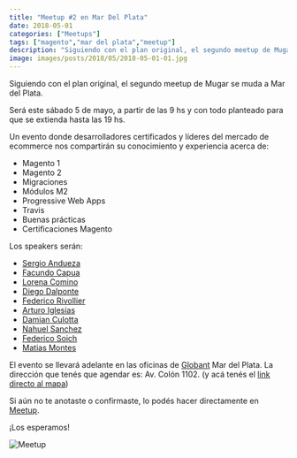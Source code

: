 ```yaml
---
title: "Meetup #2 en Mar Del Plata"
date: 2018-05-01
categories: ["Meetups"]
tags: ["magento","mar del plata","meetup"]
description: "Siguiendo con el plan original, el segundo meetup de Mugar se muda a Mar del Plata."
image: images/posts/2018/05/2018-05-01-01.jpg
---
```


Siguiendo con el plan original, el segundo meetup de Mugar se muda a Mar del Plata.

Será este sábado 5 de mayo,  a partir de las 9 hs y con todo planteado para que se extienda hasta las 19 hs.

Un evento donde desarrolladores certificados y líderes del mercado de ecommerce nos compartirán su conocimiento y experiencia acerca de:

* Magento 1
* Magento 2
* Migraciones
* Módulos M2
* Progressive Web Apps
* Travis
* Buenas prácticas
* Certificaciones Magento

Los speakers serán:

* [Sergio Andueza](https://www.linkedin.com/in/sandueza/)
* [Facundo Capua](https://u.magento.com/certification/directory/dev/323483/)
* [Lorena Comino](https://www.linkedin.com/in/lorenacomino/)
* [Diego Dalponte](https://www.linkedin.com/in/diego-dalponte-9951b497/)
* [Federico Rivollier](https://www.linkedin.com/in/federicorivollier/)
* [Arturo Iglesias](https://u.magento.com/certification/directory/dev/2270156/)
* [Damian Culotta](https://www.damianculotta.com.ar/)
* [Nahuel Sanchez](https://u.magento.com/certification/directory/dev/1131583/)
* [Federico Soich](https://u.magento.com/certification/directory/dev/1400/)
* [Matias Montes](https://u.magento.com/certification/directory/dev/38937/)

El evento se llevará adelante en las oficinas de [Globant](http://www.globant.com/) Mar del Plata. La dirección que tenés que agendar es: Av. Colón 1102. (y acá tenés el [link directo al mapa](https://www.google.com/maps/place/Globant/@-38.0110496,-57.5379189,17z/data=!4m5!3m4!1s0x9584dc3946b73a45:0x93d4851460e7fc0!8m2!3d-38.0110496!4d-57.5357249))

Si aún no te anotaste o confirmaste, lo podés hacer directamente en [Meetup](https://www.meetup.com/Magento-Meetup-Mar-del-Plata/events/250035857/?rv=ea1&_xtd=gatlbWFpbF9jbGlja9oAJGEwNWFhMTM1LTUyNjMtNGQxZS1iMGY5LTEzOWRhNmM2Mjc3NQ).

¡Los esperamos!

![Meetup](/images/posts/2018/05/2018-05-01-02.jpg#center)
